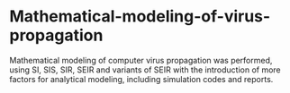 # Mathematical-modeling-of-virus-propagation
Mathematical modeling of computer virus propagation was performed, using SI, SIS, SIR, SEIR and variants of SEIR with the introduction of more factors for analytical modeling, including simulation codes and reports.
